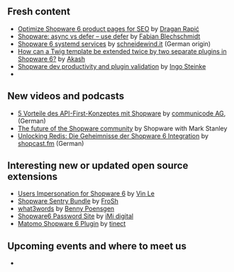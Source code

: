 ## Fresh content

* [Optimize Shopware 6 product pages for SEO](https://medium.com/gitconnected/optimize-shopware-6-product-pages-for-seo-246215469341) by [Dragan Rapić](https://medium.com/@drapic88)
* [Shopware: async vs defer – use defer](https://winkelwagen.de/2024/03/07/shopware-async-vs-defer-use-defer/) by [Fabian Blechschmidt](https://winkelwagen.de/author/fabianblechschmidt/)
* [Shopware 6 systemd services](https://www-schneidewind-it.translate.goog/blog/shopware-6-systemd-services.html?_x_tr_sl=de&_x_tr_tl=en&_x_tr_hl=en&_x_tr_pto=wapp) by [schneidewind.it](https://www.schneidewind.it/blog/shopware-6-systemd-services.html) (German origin)
* [How can a Twig template be extended twice by two separate plugins in Shopware 6?](https://www.2hatslogic.com/help-desk/shopware-6-twig-template-extension-by-multiple-plugins/) by [Akash](https://www.2hatslogic.com/author/akash/)
* [Shopware dev productivity and plugin validation](https://dev.to/ingosteinke/shopware-dev-productivity-and-plugin-validation-14jm) by [Ingo Steinke](https://dev.to/ingosteinke)
* 


## New videos and podcasts

* [5 Vorteile des API-First-Konzeptes mit Shopware](https://www.youtube.com/watch?v=4j65x2sQOOA) by [communicode AG](https://www.youtube.com/@communicodeDeAG), (German)
* [The future of the Shopware community](https://www.youtube.com/watch?v=dvBrG7Us984) by Shopware with Mark Stanley
* [Unlocking Redis: Die Geheimnisse der Shopware 6 Integration](https://www.youtube.com/watch?v=iIzhdkigWT8) by [shopcast.fm](https://www.youtube.com/@shopcastfm) (German)


## Interesting new or updated open source extensions

* [Users Impersonation for Shopware 6](https://github.com/vienthuong/impersonation) by [Vin Le](https://github.com/vienthuong)
* [Shopware Sentry Bundle](https://github.com/FriendsOfShopware/shopware-sentry-bundle) by [FroSh](https://github.com/FriendsOfShopware)
* [what3words](https://github.com/vanWittlaer/VanWittlaerWhat3Words) by [Benny Poensgen](https://github.com/vanWittlaer)
* [Shopware6 Password Site](https://github.com/iMi-digital/shopware6-password-protected-pages) by [iMi digital](https://github.com/iMi-digital)
* [Matomo Shopware 6 Plugin](https://github.com/tinect/matomo-shopware-plugin) by [tinect](https://github.com/tinect/)

## Upcoming events and where to meet us

* []()

